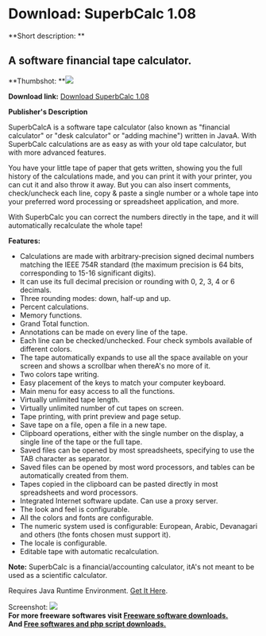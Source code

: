 # Download: SuperbCalc 1.08

**Short description: **

## A software financial tape calculator.

  
**Thumbshot: **![](http://www.freewarefiles.com/screenshot/superbcalc1_md.jpg)   
  
**Download link:** [Download SuperbCalc 1.08](http://freesoftwares.boysofts.com/SuperbCalc_program_48791.html)  
  

**Publisher's Description**  
  

SuperbCalcA is a software tape calculator (also known as "financial
calculator" or "desk calculator" or "adding machine") written in JavaA. With
SuperbCalc calculations are as easy as with your old tape calculator, but with
more advanced features.

You have your little tape of paper that gets written, showing you the full
history of the calculations made, and you can print it with your printer, you
can cut it and also throw it away. But you can also insert comments,
check/uncheck each line, copy & paste a single number or a whole tape into
your preferred word processing or spreadsheet application, and more.

With SuperbCalc you can correct the numbers directly in the tape, and it will
automatically recalculate the whole tape!

**Features:**

  * Calculations are made with arbitrary-precision signed decimal numbers matching the IEEE 754R standard (the maximum precision is 64 bits, corresponding to 15-16 significant digits). 
  * It can use its full decimal precision or rounding with 0, 2, 3, 4 or 6 decimals. 
  * Three rounding modes: down, half-up and up. 
  * Percent calculations. 
  * Memory functions. 
  * Grand Total function. 
  * Annotations can be made on every line of the tape. 
  * Each line can be checked/unchecked. Four check symbols available of different colors. 
  * The tape automatically expands to use all the space available on your screen and shows a scrollbar when thereA's no more of it. 
  * Two colors tape writing. 
  * Easy placement of the keys to match your computer keyboard. 
  * Main menu for easy access to all the functions. 
  * Virtually unlimited tape length. 
  * Virtually unlimited number of cut tapes on screen. 
  * Tape printing, with print preview and page setup. 
  * Save tape on a file, open a file in a new tape. 
  * Clipboard operations, either with the single number on the display, a single line of the tape or the full tape. 
  * Saved files can be opened by most spreadsheets, specifying to use the TAB character as separator. 
  * Saved files can be opened by most word processors, and tables can be automatically created from them. 
  * Tapes copied in the clipboard can be pasted directly in most spreadsheets and word processors. 
  * Integrated Internet software update. Can use a proxy server. 
  * The look and feel is configurable. 
  * All the colors and fonts are configurable. 
  * The numeric system used is configurable: European, Arabic, Devanagari and others (the fonts chosen must support it). 
  * The locale is configurable. 
  * Editable tape with automatic recalculation. 

**Note:** SuperbCalc is a financial/accounting calculator, itA's not meant to be used as a scientific calculator.

Requires Java Runtime Environment. [Get It
Here](http://www.java.com/en/download/manual.jsp).

  
  
Screenshot: ![](http://www.freewarefiles.com/screenshot/superbcalc1.jpg)  
**For more freeware softwares visit [Freeware software downloads.](http://freesoftwares.boysofts.com/)**   
**And [Free softwares and php script downloads.](http://www.boysofts.com/)**

